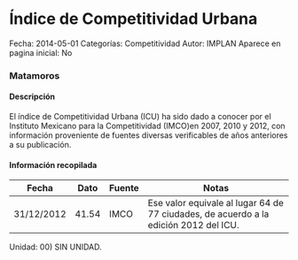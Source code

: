 Índice de Competitividad Urbana
=====

Fecha: 2014-05-01
Categorías: Competitividad
Autor: IMPLAN
Aparece en pagina inicial: No

### Matamoros

#### Descripción

El índice de Competitividad Urbana (ICU) ha sido dado a conocer por el Instituto Mexicano para la Competitividad (IMCO)en 2007, 2010 y 2012, con información proveniente de fuentes diversas verificables de años anteriores a su publicación.

<!-- break -->

#### Información recopilada

<table class="table table-hover table-bordered matriz">
  <thead>
    <tr><th>Fecha</th><th>Dato</th><th>Fuente</th><th>Notas</th></tr>
  </thead>
  <tbody>
    <tr><td class="centrado">31/12/2012</td><td class="derecha">41.54</td><td>IMCO</td><td>Ese valor equivale al lugar 64 de 77 ciudades, de acuerdo a la edición 2012 del ICU.</td></tr>
  </tbody>
</table>

Unidad: 00) SIN UNIDAD.
